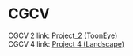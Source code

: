 # CGCV
CGCV 2 link: [Project_2 (ToonEye)](https://davidcicch.github.io/CGCV/CGCV_2/) \
CGCV 4 link: [Project 4 (Landscape)](https://davidcicch.github.io/CGCV/CGCV_4/)
